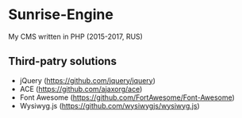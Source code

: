# Sunrise-Engine
My CMS written in PHP (2015-2017, RUS)

## Third-patry solutions
* jQuery (https://github.com/jquery/jquery)
* ACE (https://github.com/ajaxorg/ace)
* Font Awesome (https://github.com/FortAwesome/Font-Awesome)
* Wysiwyg.js (https://github.com/wysiwygjs/wysiwyg.js)
